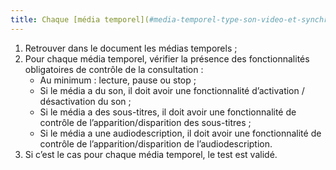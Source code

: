 ```yaml
---
title: Chaque [média temporel](#media-temporel-type-son-video-et-synchronise) a-t-il, si nécessaire, les fonctionnalités de contrôle de sa consultation ?
---
```


1. Retrouver dans le document les médias temporels ;
2. Pour chaque média temporel, vérifier la présence des fonctionnalités obligatoires de contrôle de la consultation :
      * Au minimum : lecture, pause ou stop ;
      * Si le média a du son, il doit avoir une fonctionnalité d’activation / désactivation du son ;
      * Si le média a des sous-titres, il doit avoir une fonctionnalité de contrôle de l’apparition/disparition des sous-titres ;
      * Si le média a une audiodescription, il doit avoir une fonctionnalité de contrôle de l’apparition/disparition de l’audiodescription.
3. Si c’est le cas pour chaque média temporel, le test est validé.
